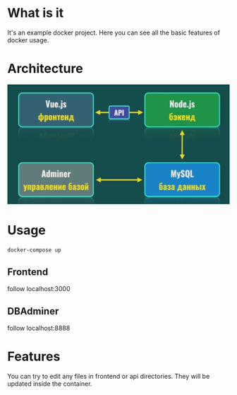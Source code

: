 # What is it
It's an example docker project. Here you can see all the basic features of docker usage. 

# Architecture
![Arch](arch.png)

# Usage
```powershell
docker-compose up
```
## Frontend
follow localhost:3000

## DBAdminer
follow localhost:8888

# Features
You can try to edit any files in frontend or api directories. 
They will be updated inside the container.